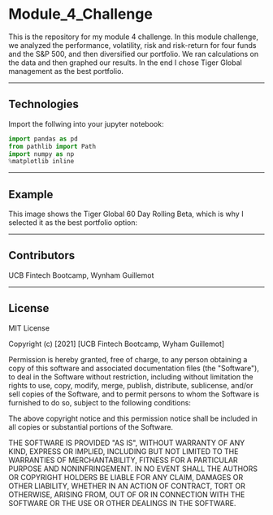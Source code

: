 # Module_4_Challenge
This is the repository for my module 4 challenge. In this module challenge, we analyzed the performance, volatility, risk and risk-return for four funds and the S&P 500, and then diversified our portfolio. We ran calculations on the data and then graphed our results. In the end I chose Tiger Global management as the best portfolio.

---

## Technologies

Import the follwing into your jupyter notebook:

```python
import pandas as pd
from pathlib import Path
import numpy as np
%matplotlib inline
```

---

## Example

This image shows the Tiger Global 60 Day Rolling Beta, which is why I selected it as the best portfolio option:

---

## Contributors

UCB Fintech Bootcamp, Wynham Guillemot 

---

## License

MIT License

Copyright (c) [2021] [UCB Fintech Bootcamp, Wyham Guillemot]

Permission is hereby granted, free of charge, to any person obtaining a copy
of this software and associated documentation files (the "Software"), to deal
in the Software without restriction, including without limitation the rights
to use, copy, modify, merge, publish, distribute, sublicense, and/or sell
copies of the Software, and to permit persons to whom the Software is
furnished to do so, subject to the following conditions:

The above copyright notice and this permission notice shall be included in all
copies or substantial portions of the Software.

THE SOFTWARE IS PROVIDED "AS IS", WITHOUT WARRANTY OF ANY KIND, EXPRESS OR
IMPLIED, INCLUDING BUT NOT LIMITED TO THE WARRANTIES OF MERCHANTABILITY,
FITNESS FOR A PARTICULAR PURPOSE AND NONINFRINGEMENT. IN NO EVENT SHALL THE
AUTHORS OR COPYRIGHT HOLDERS BE LIABLE FOR ANY CLAIM, DAMAGES OR OTHER
LIABILITY, WHETHER IN AN ACTION OF CONTRACT, TORT OR OTHERWISE, ARISING FROM,
OUT OF OR IN CONNECTION WITH THE SOFTWARE OR THE USE OR OTHER DEALINGS IN THE
SOFTWARE.
